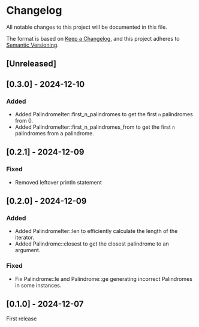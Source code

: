 # Changelog

All notable changes to this project will be documented in this file.

The format is based on [Keep a Changelog](https://keepachangelog.com/en/1.1.0/),
and this project adheres to [Semantic Versioning](https://semver.org/spec/v2.0.0.html).

## [Unreleased]

## [0.3.0] - 2024-12-10

### Added

- Added PalindromeIter::first_n_palindromes to get the first `n` palindromes from 0.
- Added PalindromeIter::first_n_palindromes_from to get the first `n` palindromes from a palindrome.

## [0.2.1] - 2024-12-09

### Fixed

- Removed leftover println statement

## [0.2.0] - 2024-12-09

### Added

- Added PalindromeIter::len to efficiently calculate the length of the iterator.
- Added Palindrome::closest to get the closest palindrome to an argument.

### Fixed

- Fix Palindrome::le and Palindrome::ge generating incorrect Palindromes in some instances.

## [0.1.0] - 2024-12-07
First release
